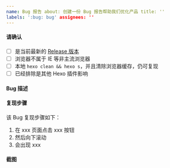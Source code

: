 ```yaml
---
name: Bug 报告 about: 创建一份 Bug 报告帮助我们优化产品 title: ''
labels: ':bug: bug' assignees: ''
---
```


<!-- 必读 -->
<!-- 1. 反馈 Bug 必须按照本模板提供足够详细的复现步骤和相关配置，否则请后退使用问题求助 -->
<!-- 2. 功能如果不正常工作，请先检查自己的环境和 Hexo 插件，特别是从其他主题更换过来的用户（最简单的方式：新建目录重新 hexo init） -->
<!-- 3. 只考虑本地出现的问题，如果本地运行正常，部署后有问题，这种不属于 BUG，请清除缓存或者等 CDN 刷新 -->
<!-- 4. 不确定是不是 BUG 的，请后退使用问题求助 -->

#### 请确认

- [ ] 是当前最新的 [Release 版本](https://github.com/fluid-dev/hexo-theme-fluid/releases)
- [ ] 浏览器不属于 IE 等非主流浏览器
- [ ] 本地 `hexo clean && hexo s`，并且清除浏览器缓存，仍可复现
- [ ] 已经排除是其他 Hexo 插件影响

#### Bug 描述

<!-- 例如，当 xxx 时，xxx 功能不工作，期望是 xxx 能工作，浏览器: Chrome -->
<!-- 如果涉及一些功能配置，最好提供 _config.yml 里相关配置项 -->

#### 复现步骤

该 Bug 复现步骤如下：

1. 在 xxx 页面点击 xxx 按钮
2. 然后向下滚动
3. 会出现 xxx

<!-- 最好提供部署后能复现的页面地址 -->

#### 截图
